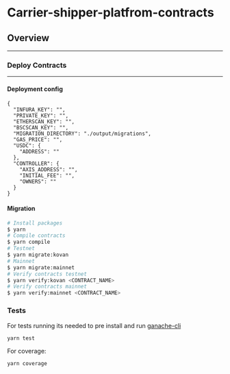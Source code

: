 # Carrier-shipper-platfrom-contracts

## Overview
---

### Deploy Contracts
---

#### Deployment config ####
```
{
  "INFURA_KEY": "",
  "PRIVATE_KEY": "",
  "ETHERSCAN_KEY": "",
  "BSCSCAN_KEY": "",
  "MIGRATION_DIRECTORY": "./output/migrations",
  "GAS_PRICE": "",
  "USDC": {
    "ADDRESS": ""
  },
  "CONTROLLER": {
    "AXIS_ADDRESS": "",
    "INITIAL_FEE": "",
    "OWNERS": ""
  }
}
```

#### Migration ####

```bash
# Install packages
$ yarn
# Compile contracts
$ yarn compile
# Testnet
$ yarn migrate:kovan
# Mainnet
$ yarn migrate:mainnet
# Verify contracts testnet
$ yarn verify:kovan <CONTRACT_NAME>
# Verify contracts mainnet
$ yarn verify:mainnet <CONTRACT_NAME>
```

### Tests
For tests running its needed to pre install and run [ganache-cli](https://github.com/trufflesuite/ganache-cli)
```bash
yarn test
```
For coverage:
```bash
yarn coverage